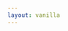 ```yaml
---
layout: vanilla
---
```


<head>
<script src="{{site.baseurl}}{{site.data.urls.promise_polyfill}}"></script>
<script src="https://ebi-uniprot.github.io/CDN/protvista/protvista.js"></script>
<link href="https://ebi-uniprot.github.io/CDN/protvista/css/main.css" rel="stylesheet"/>
</head>
<body>
<div id="main"></div>
</body>
<script src="{{site.baseurl}}{{site.data.urls.jquery_path}}"></script>
<script src="{{site.baseurl}}{{site.data.urls.metaframe_library_path}}"></script>
<script src="index.js"></script>
